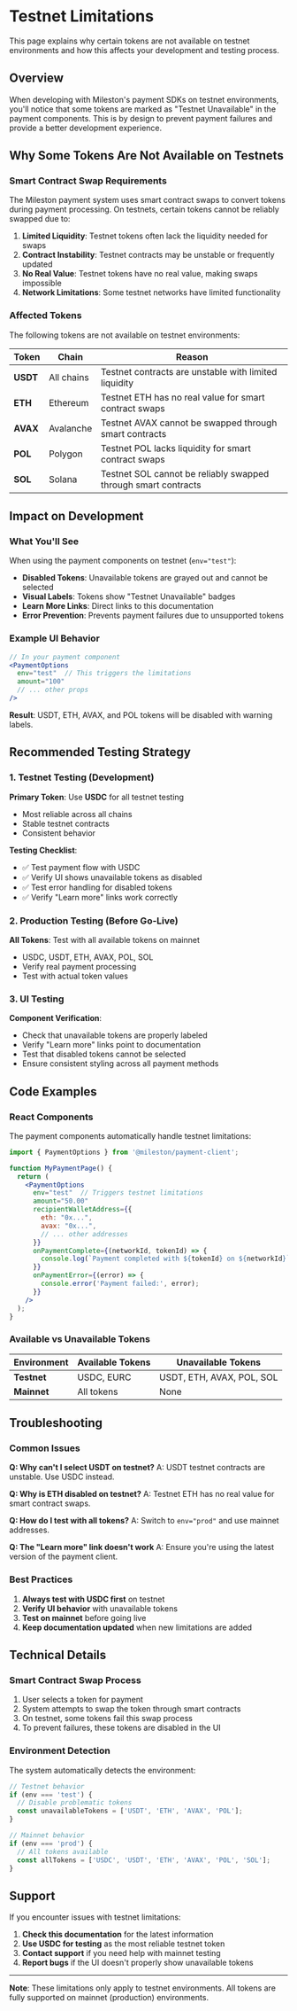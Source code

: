 # Testnet Limitations

This page explains why certain tokens are not available on testnet environments and how this affects your development and testing process.

## Overview

When developing with Mileston's payment SDKs on testnet environments, you'll notice that some tokens are marked as "Testnet Unavailable" in the payment components. This is by design to prevent payment failures and provide a better development experience.

## Why Some Tokens Are Not Available on Testnets

### Smart Contract Swap Requirements

The Mileston payment system uses smart contract swaps to convert tokens during payment processing. On testnets, certain tokens cannot be reliably swapped due to:

1. **Limited Liquidity**: Testnet tokens often lack the liquidity needed for swaps
2. **Contract Instability**: Testnet contracts may be unstable or frequently updated
3. **No Real Value**: Testnet tokens have no real value, making swaps impossible
4. **Network Limitations**: Some testnet networks have limited functionality

### Affected Tokens

The following tokens are not available on testnet environments:

| Token | Chain | Reason |
|-------|-------|--------|
| **USDT** | All chains | Testnet contracts are unstable with limited liquidity |
| **ETH** | Ethereum | Testnet ETH has no real value for smart contract swaps |
| **AVAX** | Avalanche | Testnet AVAX cannot be swapped through smart contracts |
| **POL** | Polygon | Testnet POL lacks liquidity for smart contract swaps |
| **SOL** | Solana | Testnet SOL cannot be reliably swapped through smart contracts |

## Impact on Development

### What You'll See

When using the payment components on testnet (`env="test"`):

- **Disabled Tokens**: Unavailable tokens are grayed out and cannot be selected
- **Visual Labels**: Tokens show "Testnet Unavailable" badges
- **Learn More Links**: Direct links to this documentation
- **Error Prevention**: Prevents payment failures due to unsupported tokens

### Example UI Behavior

```jsx
// In your payment component
<PaymentOptions 
  env="test"  // This triggers the limitations
  amount="100"
  // ... other props
/>
```

**Result**: USDT, ETH, AVAX, and POL tokens will be disabled with warning labels.

## Recommended Testing Strategy

### 1. Testnet Testing (Development)

**Primary Token**: Use **USDC** for all testnet testing
- Most reliable across all chains
- Stable testnet contracts
- Consistent behavior

**Testing Checklist**:
- ✅ Test payment flow with USDC
- ✅ Verify UI shows unavailable tokens as disabled
- ✅ Test error handling for disabled tokens
- ✅ Verify "Learn more" links work correctly

### 2. Production Testing (Before Go-Live)

**All Tokens**: Test with all available tokens on mainnet
- USDC, USDT, ETH, AVAX, POL, SOL
- Verify real payment processing
- Test with actual token values

### 3. UI Testing

**Component Verification**:
- Check that unavailable tokens are properly labeled
- Verify "Learn more" links point to documentation
- Test that disabled tokens cannot be selected
- Ensure consistent styling across all payment methods

## Code Examples

### React Components

The payment components automatically handle testnet limitations:

```jsx
import { PaymentOptions } from '@mileston/payment-client';

function MyPaymentPage() {
  return (
    <PaymentOptions
      env="test"  // Triggers testnet limitations
      amount="50.00"
      recipientWalletAddress={{
        eth: "0x...",
        avax: "0x...",
        // ... other addresses
      }}
      onPaymentComplete={(networkId, tokenId) => {
        console.log(`Payment completed with ${tokenId} on ${networkId}`);
      }}
      onPaymentError={(error) => {
        console.error('Payment failed:', error);
      }}
    />
  );
}
```

### Available vs Unavailable Tokens

| Environment | Available Tokens | Unavailable Tokens |
|-------------|------------------|-------------------|
| **Testnet** | USDC, EURC | USDT, ETH, AVAX, POL, SOL |
| **Mainnet** | All tokens | None |

## Troubleshooting

### Common Issues

**Q: Why can't I select USDT on testnet?**
A: USDT testnet contracts are unstable. Use USDC instead.

**Q: Why is ETH disabled on testnet?**
A: Testnet ETH has no real value for smart contract swaps.

**Q: How do I test with all tokens?**
A: Switch to `env="prod"` and use mainnet addresses.

**Q: The "Learn more" link doesn't work**
A: Ensure you're using the latest version of the payment client.

### Best Practices

1. **Always test with USDC first** on testnet
2. **Verify UI behavior** with unavailable tokens
3. **Test on mainnet** before going live
4. **Keep documentation updated** when new limitations are added

## Technical Details

### Smart Contract Swap Process

1. User selects a token for payment
2. System attempts to swap the token through smart contracts
3. On testnet, some tokens fail this swap process
4. To prevent failures, these tokens are disabled in the UI

### Environment Detection

The system automatically detects the environment:

```javascript
// Testnet behavior
if (env === 'test') {
  // Disable problematic tokens
  const unavailableTokens = ['USDT', 'ETH', 'AVAX', 'POL'];
}

// Mainnet behavior
if (env === 'prod') {
  // All tokens available
  const allTokens = ['USDC', 'USDT', 'ETH', 'AVAX', 'POL', 'SOL'];
}
```

## Support

If you encounter issues with testnet limitations:

1. **Check this documentation** for the latest information
2. **Use USDC for testing** as the most reliable testnet token
3. **Contact support** if you need help with mainnet testing
4. **Report bugs** if the UI doesn't properly show unavailable tokens

---

**Note**: These limitations only apply to testnet environments. All tokens are fully supported on mainnet (production) environments. 